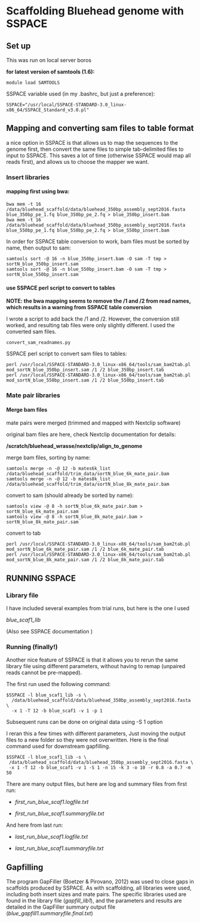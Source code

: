 # Scaffolding Bluehead genome with SSPACE

## Set up 

This was run on local server boros

**for latest version of samtools (1.6):**

`module load SAMTOOLS`

SSPACE variable used (in my .bashrc, but just a preference):

`SSPACE="/usr/local/SSPACE-STANDARD-3.0_linux-x86_64/SSPACE_Standard_v3.0.pl"`


## Mapping and converting sam files to table format

a nice option in SSPACE is that allows us to map the sequences to the genome first, then convert the same files to simple tab-delimited files to input to SSPACE. This saves a lot  of time (otherwise SSPACE would map all reads first), and allows us to choose the mapper we want.

### Insert libraries

#### mapping first using bwa:

```
bwa mem -t 16 /data/bluehead_scaffold/data/bluehead_350bp_assembly_sept2016.fasta blue_350bp_pe_1.fq blue_350bp_pe_2.fq > blue_350bp_insert.bam
bwa mem -t 16 /data/bluehead_scaffold/data/bluehead_350bp_assembly_sept2016.fasta blue_550bp_pe_1.fq blue_550bp_pe_2.fq > blue_550bp_insert.bam
```

In order for SSPACE table conversion to work, bam files must be sorted by name, then output to sam:
```
samtools sort -@ 16 -n blue_350bp_insert.bam -O sam -T tmp > sortN_blue_350bp_insert.sam
samtools sort -@ 16 -n blue_550bp_insert.bam -O sam -T tmp > sortN_blue_550bp_insert.sam
```

#### use SSPACE perl script to convert to tables

**NOTE: the bwa mapping seems to remove the /1 and /2 from read names, which results in a warning from SSPACE table conversion**

I wrote a script to add back the /1 and /2. However, the conversion still worked, and resulting tab files were only slightly different. I used the converted sam files.

`convert_sam_readnames.py `

SSPACE perl script to convert sam files to tables: 

```
perl /usr/local/SSPACE-STANDARD-3.0_linux-x86_64/tools/sam_bam2tab.pl mod_sortN_blue_350bp_insert.sam /1 /2 blue_350bp_insert.tab
perl /usr/local/SSPACE-STANDARD-3.0_linux-x86_64/tools/sam_bam2tab.pl mod_sortN_blue_550bp_insert.sam /1 /2 blue_550bp_insert.tab
```

### Mate pair libraries

#### Merge bam files

mate pairs were merged (trimmed and mapped with Nextclip software)

original bam files are here, check Nextclip documentation for details:

**/scratch/bluehead_wrasse/nextclip/align_to_genome**

merge bam files, sorting by name:
```
samtools merge -n -@ 12 -b mates6k_list /data/bluehead_scaffold/trim_data/sortN_blue_6k_mate_pair.bam
samtools merge -n -@ 12 -b mates8k_list /data/bluehead_scaffold/trim_data/sortN_blue_8k_mate_pair.bam
```

convert to sam (should already be sorted by name):
```
samtools view -@ 8 -h sortN_blue_6k_mate_pair.bam > sortN_blue_6k_mate_pair.sam
samtools view -@ 8 -h sortN_blue_8k_mate_pair.bam > sortN_blue_8k_mate_pair.sam
```

convert to tab
```
perl /usr/local/SSPACE-STANDARD-3.0_linux-x86_64/tools/sam_bam2tab.pl mod_sortN_blue_6k_mate_pair.sam /1 /2 blue_6k_mate_pair.tab
perl /usr/local/SSPACE-STANDARD-3.0_linux-x86_64/tools/sam_bam2tab.pl mod_sortN_blue_8k_mate_pair.sam /1 /2 blue_8k_mate_pair.tab
```

## RUNNING SSPACE


### Library file

I have included several examples from trial runs, but here is the one I used

*blue_scaf1_lib*

(Also see SSPACE documentation )

### Running (finally!)

Another nice feature of SSPACE is that it allows you to rerun the same library file using different parameters, without having to remap (unpaired reads cannot be pre-mapped).

The first run used the following command:
```
$SSPACE -l blue_scaf1_lib -s \
  /data/bluehead_scaffold/data/bluehead_350bp_assembly_sept2016.fasta \
  -x 1 -T 12 -b blue_scaf1 -v 1 -p 1
```

Subsequent runs can be done on original data using -S 1 option

I reran this a few times with different parameters, Just moving the output files to a new folder so they were not overwritten. Here is the final command used for downstream gapfilling.
```
$SSPACE -l blue_scaf1_lib -s \
 /data/bluehead_scaffold/data/bluehead_350bp_assembly_sept2016.fasta \
 -x 1 -T 12 -b blue_scaf1 -v 1 -S 1 -n 15 -k 3 -o 10 -r 0.8 -a 0.7 -m 50
```

There are many output files, but here are log and summary files from first run:

* *first_run_blue_scaf1.logfile.txt*

* *first_run_blue_scaf1.summaryfile.txt*

And here from last run:

* *last_run_blue_scaf1.logfile.txt*

* *last_run_blue_scaf1.summaryfile.txt*


## Gapfilling

The program GapFiller (Boetzer & Pirovano, 2012) was used to close gaps in scaffolds produced by SSPACE. As with scaffolding, all libraries were used, including both insert sizes and mate pairs. The specific libraries used are found in the library file (*gapfill\_lib1*), and the parameters and results are detailed in the GapFiller summary output file (*blue_gapfill1.summaryfile.final.txt*)



